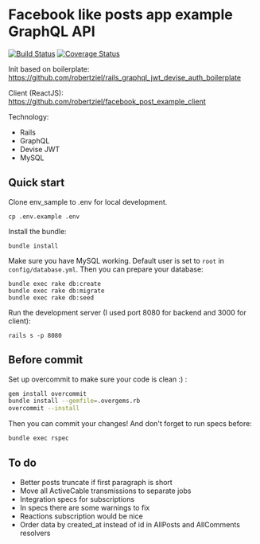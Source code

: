 # Facebook like posts app example GraphQL API

[![Build Status](https://travis-ci.com/robertziel/facebook_news_feed_example_api.svg?branch=master)](https://travis-ci.com/robertziel/facebook_news_feed_example_api) [![Coverage Status](https://coveralls.io/repos/github/robertziel/facebook_news_feed_example_api/badge.svg?branch=master)](https://coveralls.io/github/robertziel/facebook_news_feed_example_api?branch=master)

Init based on boilerplate: https://github.com/robertziel/rails_graphql_jwt_devise_auth_boilerplate

Client (ReactJS): https://github.com/robertziel/facebook_post_example_client

Technology:

* Rails
* GraphQL
* Devise JWT
* MySQL

## Quick start

Clone env_sample to .env for local development.

```
cp .env.example .env
```

Install the bundle:
```
bundle install
```

Make sure you have MySQL working.
Default user is set to `root` in `config/database.yml`.
Then you can prepare your database:

```
bundle exec rake db:create
bundle exec rake db:migrate
bundle exec rake db:seed
```

Run the development server (I used port 8080 for backend and 3000 for client):

```
rails s -p 8080
```

## Before commit
Set up overcommit to make sure your code is clean :) :

```bash
gem install overcommit
bundle install --gemfile=.overgems.rb
overcommit --install
```
Then you can commit your changes! And don't forget to run specs before:

```bash
bundle exec rspec
```

## To do
* Better posts truncate if first paragraph is short
* Move all ActiveCable transmissions to separate jobs
* Integration specs for subscriptions
* In specs there are some warnings to fix
* Reactions subscription would be nice
* Order data by created_at instead of id in AllPosts and AllComments resolvers
